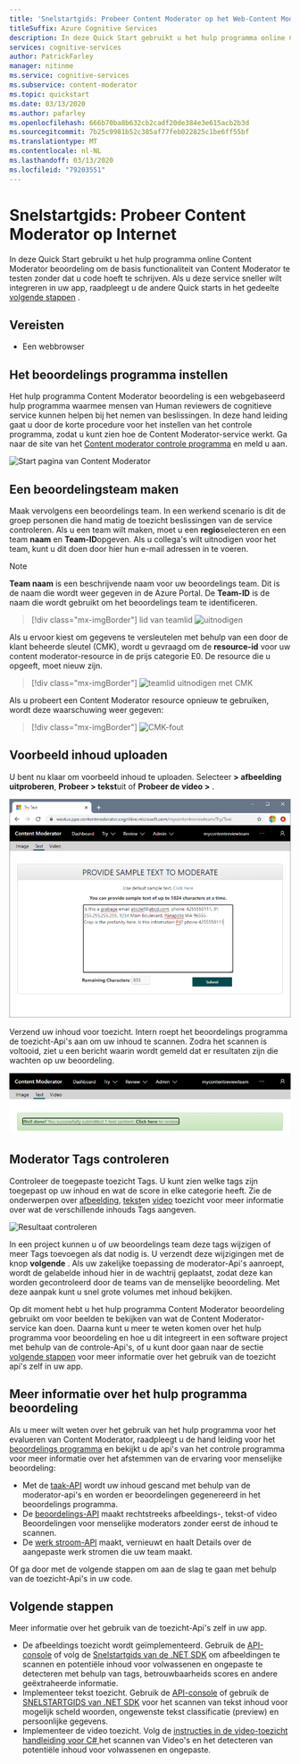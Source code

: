 ```yaml
---
title: 'Snelstartgids: Probeer Content Moderator op het Web-Content Moderator'
titleSuffix: Azure Cognitive Services
description: In deze Quick Start gebruikt u het hulp programma online Content Moderator beoordeling om de basis functionaliteit van Content Moderator te testen zonder dat u code hoeft te schrijven.
services: cognitive-services
author: PatrickFarley
manager: nitinme
ms.service: cognitive-services
ms.subservice: content-moderator
ms.topic: quickstart
ms.date: 03/13/2020
ms.author: pafarley
ms.openlocfilehash: 666b70ba8b632cb2cadf20de384e3e615acb2b3d
ms.sourcegitcommit: 7b25c9981b52c385af77feb022825c1be6ff55bf
ms.translationtype: MT
ms.contentlocale: nl-NL
ms.lasthandoff: 03/13/2020
ms.locfileid: "79203551"
---
```

# <a name="quickstart-try-content-moderator-on-the-web"></a>Snelstartgids: Probeer Content Moderator op Internet

In deze Quick Start gebruikt u het hulp programma online Content Moderator beoordeling om de basis functionaliteit van Content Moderator te testen zonder dat u code hoeft te schrijven. Als u deze service sneller wilt integreren in uw app, raadpleegt u de andere Quick starts in het gedeelte [volgende stappen](#next-steps) .

## <a name="prerequisites"></a>Vereisten

- Een webbrowser

## <a name="set-up-the-review-tool"></a>Het beoordelings programma instellen
Het hulp programma Content Moderator beoordeling is een webgebaseerd hulp programma waarmee mensen van Human reviewers de cognitieve service kunnen helpen bij het nemen van beslissingen. In deze hand leiding gaat u door de korte procedure voor het instellen van het controle programma, zodat u kunt zien hoe de Content Moderator-service werkt. Ga naar de site van het [Content moderator controle programma](https://contentmoderator.cognitive.microsoft.com/) en meld u aan.

![Start pagina van Content Moderator](images/homepage.PNG)

## <a name="create-a-review-team"></a>Een beoordelingsteam maken

Maak vervolgens een beoordelings team. In een werkend scenario is dit de groep personen die hand matig de toezicht beslissingen van de service controleren. Als u een team wilt maken, moet u een **regio**selecteren en een team **naam** en **Team-ID**opgeven. Als u collega's wilt uitnodigen voor het team, kunt u dit doen door hier hun e-mail adressen in te voeren.

> [!NOTE]
> **Team naam** is een beschrijvende naam voor uw beoordelings team. Dit is de naam die wordt weer gegeven in de Azure Portal. De **Team-ID** is de naam die wordt gebruikt om het beoordelings team te identificeren.

> [!div class="mx-imgBorder"]
> lid van teamlid ![uitnodigen](images/create-team.png)

Als u ervoor kiest om gegevens te versleutelen met behulp van een door de klant beheerde sleutel (CMK), wordt u gevraagd om de **resource-id** voor uw content moderator-resource in de prijs categorie E0. De resource die u opgeeft, moet nieuw zijn. 

> [!div class="mx-imgBorder"]
> ![teamlid uitnodigen met CMK](images/create-team-cmk.png)

Als u probeert een Content Moderator resource opnieuw te gebruiken, wordt deze waarschuwing weer gegeven: 

> [!div class="mx-imgBorder"]
> ![CMK-fout](images/create-team-cmk-fail.png)

## <a name="upload-sample-content"></a>Voorbeeld inhoud uploaden

U bent nu klaar om voorbeeld inhoud te uploaden. Selecteer **> afbeelding uitproberen**, **Probeer > tekst**uit of **Probeer de video >** .

![Afbeelding of tekst toezicht uitproberen](images/tryimagesortext.png)

Verzend uw inhoud voor toezicht. Intern roept het beoordelings programma de toezicht-Api's aan om uw inhoud te scannen. Zodra het scannen is voltooid, ziet u een bericht waarin wordt gemeld dat er resultaten zijn die wachten op uw beoordeling.

![Gemiddeld bestanden](images/submitted.png)

## <a name="review-moderation-tags"></a>Moderator Tags controleren

Controleer de toegepaste toezicht Tags. U kunt zien welke tags zijn toegepast op uw inhoud en wat de score in elke categorie heeft. Zie de onderwerpen over [afbeelding](image-moderation-api.md), [tekst](text-moderation-api.md)en [video](video-moderation-api.md) toezicht voor meer informatie over wat de verschillende inhouds Tags aangeven.

![Resultaat controleren](images/reviewresults_text.png)

In een project kunnen u of uw beoordelings team deze tags wijzigen of meer Tags toevoegen als dat nodig is. U verzendt deze wijzigingen met de knop **volgende** . Als uw zakelijke toepassing de moderator-Api's aanroept, wordt de gelabelde inhoud hier in de wachtrij geplaatst, zodat deze kan worden gecontroleerd door de teams van de menselijke beoordeling. Met deze aanpak kunt u snel grote volumes met inhoud bekijken.

Op dit moment hebt u het hulp programma Content Moderator beoordeling gebruikt om voor beelden te bekijken van wat de Content Moderator-service kan doen. Daarna kunt u meer te weten komen over het hulp programma voor beoordeling en hoe u dit integreert in een software project met behulp van de controle-Api's, of u kunt door gaan naar de sectie [volgende stappen](#next-steps) voor meer informatie over het gebruik van de toezicht api's zelf in uw app.

## <a name="learn-more-about-the-review-tool"></a>Meer informatie over het hulp programma beoordeling

Als u meer wilt weten over het gebruik van het hulp programma voor het evalueren van Content Moderator, raadpleegt u de hand leiding voor het [beoordelings programma](Review-Tool-User-Guide/human-in-the-loop.md) en bekijkt u de api's van het controle programma voor meer informatie over het afstemmen van de ervaring voor menselijke beoordeling:
- Met de [taak-API](try-review-api-job.md) wordt uw inhoud gescand met behulp van de moderator-api's en worden er beoordelingen gegenereerd in het beoordelings programma. 
- De [beoordelings-API](try-review-api-review.md) maakt rechtstreeks afbeeldings-, tekst-of video Beoordelingen voor menselijke moderators zonder eerst de inhoud te scannen. 
- De [werk stroom-API](try-review-api-workflow.md) maakt, vernieuwt en haalt Details over de aangepaste werk stromen die uw team maakt.

Of ga door met de volgende stappen om aan de slag te gaan met behulp van de toezicht-Api's in uw code.

## <a name="next-steps"></a>Volgende stappen

Meer informatie over het gebruik van de toezicht-Api's zelf in uw app.
- De afbeeldings toezicht wordt geïmplementeerd. Gebruik de [API-console](try-image-api.md) of volg de [Snelstartgids van de .NET SDK](dotnet-sdk-quickstart.md) om afbeeldingen te scannen en potentiële inhoud voor volwassenen en ongepaste te detecteren met behulp van tags, betrouwbaarheids scores en andere geëxtraheerde informatie.
- Implementeer tekst toezicht. Gebruik de [API-console](try-text-api.md) of gebruik de [SNELSTARTGIDS van .NET SDK](dotnet-sdk-quickstart.md) voor het scannen van tekst inhoud voor mogelijk scheld woorden, ongewenste tekst classificatie (preview) en persoonlijke gegevens.
- Implementeer de video toezicht. Volg de [instructies in de video-toezicht handleiding voor C# ](video-moderation-api.md) het scannen van Video's en het detecteren van potentiële inhoud voor volwassenen en ongepaste. 

